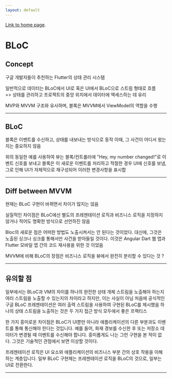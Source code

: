 ```yaml
---
layout: default
---
```


[Link to home page](./).


# BLoC


## Concept

구글 개발자들이 추천하는 Flutter의 상태 관리 시스템

일반적으로 데이터는 BLoC에서 UI로 혹은 UI에서 BLoC으로 스트림 형태로 흐름
<br/>=> 상태를 관리하고 프로젝트의 중앙 위치에서 데이터에 액세스하는 데 유리


MVP와 MVVM 구조와 유사하며, 블록은 MVVM에서 ViewModel의 역할을 수행

<hr/>

## BLoC
블록은 이벤트를 수신하고, 상태를 내보내는 방식으로 동작
이때, 그 사건이 어디서 왔는지는 중요하지 않음 

위의 동일한 예를 사용하여 뷰는 블록/컨트롤러에 "Hey, my number changed!"로 이벤트 신호를 보내고 블록은 이 새로운 이벤트를 처리하고 적절한 경우 UI에 신호를 보냄, 그로 인해 UI가 자체적으로 재구성되어 이러한 변경사항을 표시합


<hr/>

## Diff between MVVM


현재는 BLoC 구현이 바뀌면서 차이가 많지는 않음

실질적인 차이점은 BLoC에선 별도의 프레젠테이션 로직과 비즈니스 로직을 지정하지 않거나 적어도 명확한 방식으로 선언하진 않음

Bloc의 새로운 점은 어떠한 방법도 노출시켜서는 안 된다는 것이었다. 대신에, 그것은 노출된 싱크나 싱크를 통해서만 사건을 받아들일 것이다. 이것은 Angular Dart 웹 앱과 Flutter 모바일 앱 간의 코드 재사용을 위한 것 이었음

MVVM에 비해 BLoC의 장점은 비즈니스 로직을 뷰에서 완전히 분리할 수 있다는 것 ?

<hr/>

## 유의할 점
일부에서는 BLoC과 VM의 차이를 하나의 완전한 상태 개체 스트림을 노출해야 하는지 여러 스트림을 노출할 수 있는지의 차이라고 하지만, 이는 사실이 아님 
처음에 공식적인 구글 BLoC 프레젠테이션은 여러 출력 스트림을 사용하여 구현된 BLoC를 제시했음
하나의 상태 스트림을 노출하는 것은 두 가지 접근 방식 모두에서 좋은 프랙티스 

한 가지 흥미로운 차이점은 BLoC가 UI뿐만 아니라 애플리케이션의 다른 부분과도 이벤트를 통해 통신해야 한다는 것입니다. 예를 들어, 화재 경보를 수신한 후 또는 저장소 데이터가 변경될 때 이벤트를 수신해야 합니다. 흥미롭게도 나는 그런 구현을 본 적이 없다. 그것은 기술적인 관점에서 보면 이상할 것이다.

프레젠테이션 로직은 UI 요소와 애플리케이션의 비즈니스 부분 간의 상호 작용을 이해하는 계층입니다. 일부 BLoC 구현체는 프레젠테이션 로직을 BLoC의 것으로, 일부는 UI로 전환한다.

<hr/>








